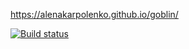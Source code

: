 https://alenakarpolenko.github.io/goblin/

[![Build status](https://ci.appveyor.com/api/projects/status/ny2o2q65bo6butg2?svg=true)](https://ci.appveyor.com/project/AlenaKarpolenko/goblin)
